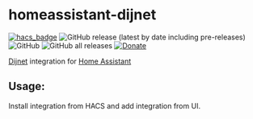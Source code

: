 # homeassistant-dijnet

[![hacs_badge](https://img.shields.io/badge/HACS-Default-41BDF5.svg)](https://github.com/hacs/integration)
![GitHub release (latest by date including pre-releases)](https://img.shields.io/github/v/release/laszlojakab/homeassistant-dijnet?include_prereleases)
![GitHub](https://img.shields.io/github/license/laszlojakab/homeassistant-dijnet?)
![GitHub all releases](https://img.shields.io/github/downloads/laszlojakab/homeassistant-dijnet/total)
[![Donate](https://img.shields.io/badge/donate-Coffee-yellow.svg)](https://www.buymeacoffee.com/laszlojakab)

[Dijnet](https://www.dijnet.hu/) integration for [Home Assistant](https://www.home-assistant.io/)

## Usage:
Install integration from HACS and add integration from UI.
